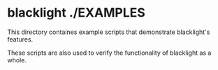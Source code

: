 blacklight ./EXAMPLES
=====================

This directory containes example scripts that demonstrate blacklight's features.

These scripts are also used to verify the functionality of blacklight as a whole.
